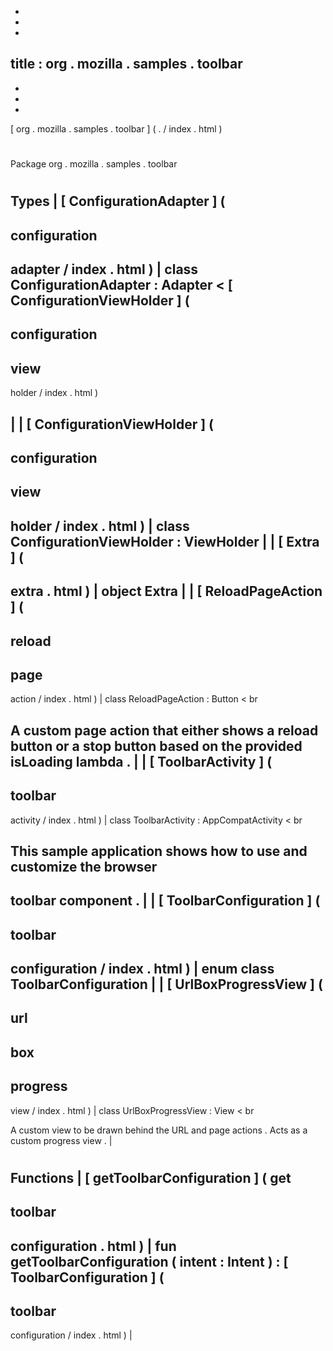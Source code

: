 -
-
-
title
:
org
.
mozilla
.
samples
.
toolbar
-
-
-
-
[
org
.
mozilla
.
samples
.
toolbar
]
(
.
/
index
.
html
)
#
#
Package
org
.
mozilla
.
samples
.
toolbar
#
#
#
Types
|
[
ConfigurationAdapter
]
(
-
configuration
-
adapter
/
index
.
html
)
|
class
ConfigurationAdapter
:
Adapter
<
[
ConfigurationViewHolder
]
(
-
configuration
-
view
-
holder
/
index
.
html
)
>
|
|
[
ConfigurationViewHolder
]
(
-
configuration
-
view
-
holder
/
index
.
html
)
|
class
ConfigurationViewHolder
:
ViewHolder
|
|
[
Extra
]
(
-
extra
.
html
)
|
object
Extra
|
|
[
ReloadPageAction
]
(
-
reload
-
page
-
action
/
index
.
html
)
|
class
ReloadPageAction
:
Button
<
br
>
A
custom
page
action
that
either
shows
a
reload
button
or
a
stop
button
based
on
the
provided
isLoading
lambda
.
|
|
[
ToolbarActivity
]
(
-
toolbar
-
activity
/
index
.
html
)
|
class
ToolbarActivity
:
AppCompatActivity
<
br
>
This
sample
application
shows
how
to
use
and
customize
the
browser
-
toolbar
component
.
|
|
[
ToolbarConfiguration
]
(
-
toolbar
-
configuration
/
index
.
html
)
|
enum
class
ToolbarConfiguration
|
|
[
UrlBoxProgressView
]
(
-
url
-
box
-
progress
-
view
/
index
.
html
)
|
class
UrlBoxProgressView
:
View
<
br
>
A
custom
view
to
be
drawn
behind
the
URL
and
page
actions
.
Acts
as
a
custom
progress
view
.
|
#
#
#
Functions
|
[
getToolbarConfiguration
]
(
get
-
toolbar
-
configuration
.
html
)
|
fun
getToolbarConfiguration
(
intent
:
Intent
)
:
[
ToolbarConfiguration
]
(
-
toolbar
-
configuration
/
index
.
html
)
|
